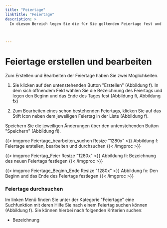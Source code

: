 ```yaml
---
title: "Feiertage"
linkTitle: "Feiertage"
description: >
  In diesem Bereich legen Sie die für Sie geltenden Feiertage fest und erstellen Feiertagslisten. Sie können Feiertage erstellen, bearbeiten und löschen.    
 


---
```

# Feiertage erstellen und bearbeiten
Zum Erstellen und Bearbeiten der Feiertage haben Sie zwei Möglichkeiten.
1. Sie klicken auf den untenstehenden Button "Erstellen" (Abbildung f). In dem sich öffnendem Feld wählen Sie die Bezeichnung des Feiertags und legen den Beginn und das Ende des Tages fest (Abbildung fi, Abbildung fx)

2. Zum Bearbeiten eines schon bestehenden Feiertags, klicken Sie auf das Stift Icon neben dem jeweiligen Feiertag in der Liste (Abbildung f).

Speichern Sie die jeweiligen Änderungen über den untenstehenden Button "Speichern" (Abbildung fi).

{{< imgproc Feiertage_bearbeiten_suchen Resize "1280x" >}}
Abbildung f: Feiertage erstellen, bearbeiten und durchsuchen
{{< /imgproc >}}

{{< imgproc Feiertag_Feier Resize "1280x" >}}
Abbildung fi: Bezeichnung des neuen Feiertags festlegen
{{< /imgproc >}}

{{< imgproc Feiertage_Beginn_Ende Resize "1280x" >}}
Abbildung fx: Den Beginn und das Ende des Feiertags festlegen
{{< /imgproc >}}

### Feiertage durchsuchen 
Im linken Menü finden Sie unter der Kategorie "Feiertage" eine Suchfunktion mit deren Hilfe Sie nach einem Feiertag suchen können (Abbildung f). Sie können hierbei nach folgenden Kriterien suchen:

* Bezeichnung






